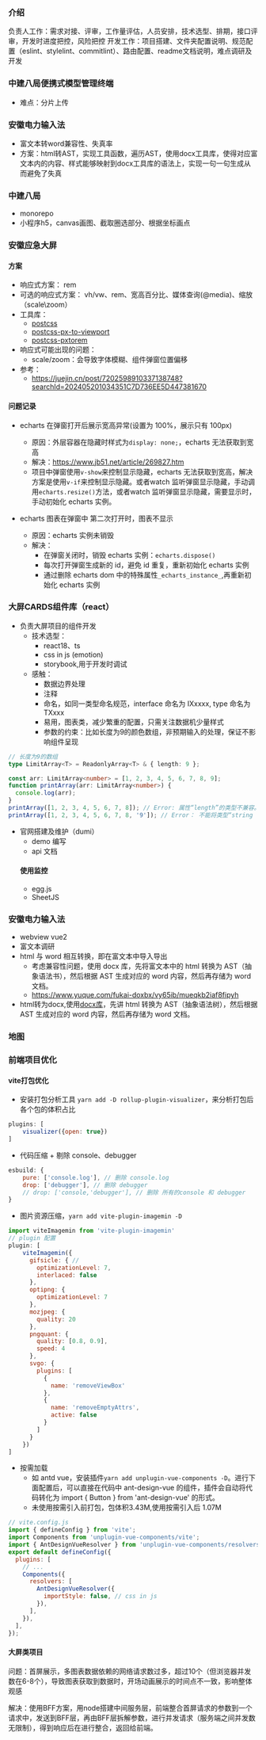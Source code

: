 ### 介绍
负责人工作：需求对接、评审，工作量评估，人员安排，技术选型、排期，接口评审，开发时进度把控，风险把控
开发工作：项目搭建、文件夹配置说明、规范配置（eslint、stylelint、commitlint）、路由配置、readme文档说明，难点调研及开发

### 中建八局便携式模型管理终端
- 难点：分片上传

### 安徽电力输入法
- 富文本转word兼容性、失真率
- 方案：html转AST，实现工具函数，遍历AST，使用docx工具库，使得对应富文本内的内容、样式能够映射到docx工具库的语法上，实现一句一句生成从而避免了失真


### 中建八局
- monorepo
- 小程序h5，canvas画图、截取圈选部分、根据坐标画点
### 安徽应急大屏
#### 方案
- 响应式方案： rem
- 可选的响应式方案： vh/vw、rem、宽高百分比、媒体查询(@media)、缩放（scale\zoom）
- 工具库：
  - [postcss](https://github.com/postcss/postcss)
  - [postcss-px-to-viewport](https://github.com/evrone/postcss-px-to-viewport)
  - [postcss-pxtorem](https://github.com/cuth/postcss-pxtorem)
- 响应式可能出现的问题：
  - scale/zoom：会导致字体模糊、组件弹窗位置偏移
- 参考：
  - https://juejin.cn/post/7202598910337138748?searchId=202405201034351C7D736EE5D447381670

#### 问题记录
- echarts 在弹窗打开后展示宽高异常(设置为 100%，展示只有 100px)
  - 原因：外层容器在隐藏时样式为`display: none;`，echarts 无法获取到宽高
  - 解决：https://www.jb51.net/article/269827.htm
  - 项目中弹窗使用`v-show`来控制显示隐藏，echarts 无法获取到宽高，解决方案是使用`v-if`来控制显示隐藏。或者watch 监听弹窗显示隐藏，手动调用`echarts.resize()`方法，或者watch 监听弹窗显示隐藏，需要显示时，手动初始化 echarts 实例。

- echarts 图表在弹窗中 第二次打开时，图表不显示
  - 原因：echarts 实例未销毁
  - 解决：
    - 在弹窗关闭时，销毁 echarts 实例：`echarts.dispose()`
    - 每次打开弹窗生成新的 id，避免 id 重复，重新初始化 echarts 实例
    - 通过删除 echarts dom 中的特殊属性`_echarts_instance_`,再重新初始化 echarts 实例



### 大屏CARDS组件库（react）
- 负责大屏项目的组件开发
  - 技术选型： 
    - react18、ts
    - css in js (emotion)
    - storybook,用于开发时调试
  - 感触：
    - 数据边界处理
    - 注释
    - 命名，如同一类型命名规范，interface 命名为 IXxxxx, type 命名为 TXxxx
    - 易用，图表类，减少繁重的配置，只需关注数据机少量样式
    - 参数的约束：比如长度为9的颜色数组，非预期输入的处理，保证不影响组件呈现
```ts
// 长度为9的数组
type LimitArray<T> = ReadonlyArray<T> & { length: 9 };

const arr: LimitArray<number> = [1, 2, 3, 4, 5, 6, 7, 8, 9];
function printArray(arr: LimitArray<number>) {
  console.log(arr);
}
printArray([1, 2, 3, 4, 5, 6, 7, 8]); // Error: 属性“length”的类型不兼容。不能将类型“8”分配给类型“9”
printArray([1, 2, 3, 4, 5, 6, 7, 8, '9']); // Error： 不能将类型“string | number”分配给类型“number”
```
- 官网搭建及维护（dumi）
  - demo 编写
  - api 文档
  #### 使用监控
  - egg.js
  - SheetJS
### 安徽电力输入法
- webview vue2
- 富文本调研
- html 与 word 相互转换，即在富文本中导入导出
  - 考虑兼容性问题，使用 docx 库，先将富文本中的 html 转换为 AST（抽象语法书），然后根据 AST 生成对应的 word 内容，然后再存储为 word 文档。
  - https://www.yuque.com/fukai-doxbx/vy65ib/mueqkb2iaf8fipyh
- html转为docx,使用[docx库](https://github.com/dolanmiu/docx)，先讲 html 转换为 AST（抽象语法树），然后根据 AST 生成对应的 word 内容，然后再存储为 word 文档。

### 地图

### 前端项目优化

#### vite打包优化
- 安装打包分析工具 `yarn add -D rollup-plugin-visualizer`，来分析打包后各个包的体积占比
```js
plugins: [
    visualizer({open: true})
]
```
- 代码压缩 + 剔除 console、debugger
```js
esbuild: {
    pure: ['console.log'], // 删除 console.log
    drop: ['debugger'], // 删除 debugger
    // drop: ['console,'debugger'], // 删除 所有的console 和 debugger
}
```
- 图片资源压缩，`yarn add vite-plugin-imagemin -D`
```js
import viteImagemin from 'vite-plugin-imagemin'
// plugin 配置
plugin: [
    viteImagemin({
      gifsicle: { // 
        optimizationLevel: 7,
        interlaced: false
      },
      optipng: {
        optimizationLevel: 7
      },
      mozjpeg: {
        quality: 20
      },
      pngquant: {
        quality: [0.8, 0.9],
        speed: 4
      },
      svgo: {
        plugins: [
          {
            name: 'removeViewBox'
          },
          {
            name: 'removeEmptyAttrs',
            active: false
          }
        ]
      }
    })
]
```

- 按需加载
  - 如 antd vue，安装插件`yarn add unplugin-vue-components -D`。进行下面配置后，可以直接在代码中 ant-design-vue 的组件，插件会自动将代码转化为 import { Button } from 'ant-design-vue' 的形式。
  - 未使用按需引入前打包，包体积3.43M,使用按需引入后 1.07M
```js
// vite.config.js
import { defineConfig } from 'vite';
import Components from 'unplugin-vue-components/vite';
import { AntDesignVueResolver } from 'unplugin-vue-components/resolvers';
export default defineConfig({
  plugins: [
    // ...
    Components({
      resolvers: [
        AntDesignVueResolver({
          importStyle: false, // css in js
        }),
      ],
    }),
  ],
});
```
  


#### 大屏类项目
问题：首屏展示，多图表数据依赖的网络请求数过多，超过10个（但浏览器并发数在6-8个），导致图表获取到数据时，开场动画展示的时间点不一致，影响整体观感

解决：使用BFF方案，用node搭建中间服务层，前端整合首屏请求的参数到一个请求中，发送到BFF层，再由BFF层拆解参数，进行并发请求（服务端之间并发数无限制），得到响应后在进行整合，返回给前端。

